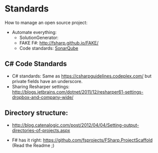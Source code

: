 # Standards


How to manage an open source project:

- Automate everything:
	- SolutionGenerator:
	- FAKE F#: http://fsharp.github.io/FAKE/
	- Code standards: [SonarQube](http://www.sonarqube.org/)


## C# Code Standards

- C# standards: Same as https://csharpguidelines.codeplex.com/ but private fields have an underscore.
- Sharing Resharper settings: http://blogs.jetbrains.com/dotnet/2011/12/resharper61-settings-dropbox-and-company-wide/

## Directory structure:

- http://blog.catenalogic.com/post/2012/04/04/Setting-output-directories-of-projects.aspx

- F# has it right: https://github.com/fsprojects/FSharp.ProjectScaffold (Read the Readme ;)